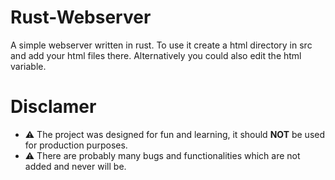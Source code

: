 # Rust-Webserver

A simple webserver written in rust. To use it create a html directory in src and add your html files there. Alternatively you could also edit the html variable.

# Disclamer

- ⚠️ The project was designed for fun and learning, it should **NOT** be used for production purposes.
- ⚠️ There are probably many bugs and functionalities which are not added and never will be.
